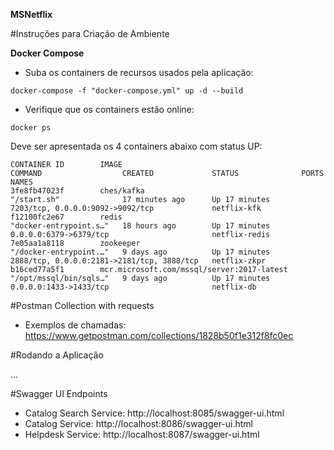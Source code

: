 **MSNetflix**

#Instruções para Criação de Ambiente

**Docker Compose**
* Suba os containers de recursos usados pela aplicação:

`docker-compose -f "docker-compose.yml" up -d --build`

* Verifique que os containers estão online:

`docker ps`

Deve ser apresentada os 4 containers abaixo com status UP: 
```
CONTAINER ID        IMAGE                                        COMMAND                  CREATED             STATUS              PORTS                                        NAMES
3fe8fb47023f        ches/kafka                                   "/start.sh"              17 minutes ago      Up 17 minutes       7203/tcp, 0.0.0.0:9092->9092/tcp             netflix-kfk
f12100fc2e67        redis                                        "docker-entrypoint.s…"   18 hours ago        Up 17 minutes       0.0.0.0:6379->6379/tcp                       netflix-redis
7e05aa1a8118        zookeeper                                    "/docker-entrypoint.…"   9 days ago          Up 17 minutes       2888/tcp, 0.0.0.0:2181->2181/tcp, 3888/tcp   netflix-zkpr
b16ced77a5f1        mcr.microsoft.com/mssql/server:2017-latest   "/opt/mssql/bin/sqls…"   9 days ago          Up 17 minutes       0.0.0.0:1433->1433/tcp                       netflix-db
```

#Postman Collection with requests
* Exemplos de chamadas:
https://www.getpostman.com/collections/1828b50f1e312f8fc0ec

#Rodando a Aplicação

...

#Swagger UI Endpoints
* Catalog Search Service: http://localhost:8085/swagger-ui.html
* Catalog Service: http://localhost:8086/swagger-ui.html
* Helpdesk Service: http://localhost:8087/swagger-ui.html